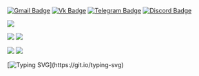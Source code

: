 [![Gmail Badge](https://img.shields.io/badge/-Gmail-c14438?style=for-the-badge&logo=Gmail&logoColor=white&link=mailto:guvacode@gmail.com)](mailto:guvacode@gmail.com) 
[![Vk Badge](https://img.shields.io/badge/-VKontakte-0072b1?style=for-the-badge&logo=Vk&logoColor=white&link=https://vk.com/gunkovadim)](https://vk.com/gunkovadim) 
[![Telegram Badge](https://img.shields.io/badge/-Telegram-grey?style=for-the-badge&logo=telegram&logoColor=white&link=https://t.me/GuvaCode)](https://t.me/GuvaCode) 
[![Discord Badge](https://img.shields.io/badge/-Discord-blue?style=for-the-badge&logo=discord&logoColor=white&link=https://discord.gg/xc9D8ZWz)](https://discord.gg/xc9D8ZWz) 

![](https://github-profile-summary-cards.vercel.app/api/cards/profile-details?username=guvacode&theme=github) 

![](https://github-profile-summary-cards.vercel.app/api/cards/stats?username=guvacode&theme=github) 
![](https://github-profile-summary-cards.vercel.app/api/cards/productive-time?username=guvacode&theme=github) 

![](https://github-profile-summary-cards.vercel.app/api/cards/repos-per-language?username=guvacode&theme=github) 
![](https://github-profile-summary-cards.vercel.app/api/cards/most-commit-language?username=guvacode&theme=github) 

[![Typing SVG](https://readme-typing-svg.herokuapp.com?color=%2340c463&width=500&height=30&lines=I+love+Pascal+and+have+been+programming;in+it+for+more+than+25+years.)](https://git.io/typing-svg)

